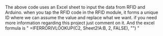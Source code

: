 The above code uses an Excel sheet to input the data from RFID and Arduino. 
when you tap the RFID code in the RFID module, it forms a unique ID where we can assume the value and replace what we want. 
if you need more information regarding this project just comment on it. 
And the excel formula is " =IFERROR(VLOOKUP(C2, Sheet2!A:B, 2, FALSE), "") "

